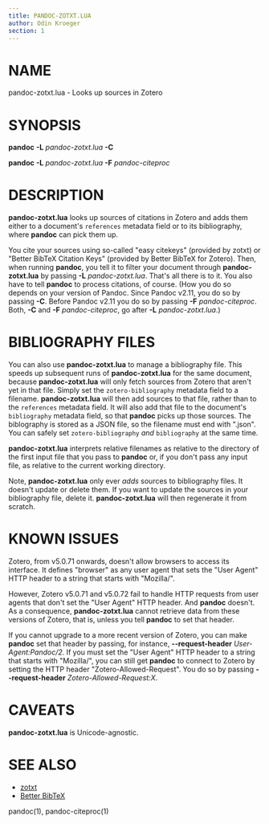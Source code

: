 ```yaml
---
title: PANDOC-ZOTXT.LUA
author: Odin Kroeger
section: 1
---
```


NAME
====

pandoc-zotxt.lua - Looks up sources in Zotero


SYNOPSIS
========

**pandoc** **-L** *pandoc-zotxt.lua* **-C**

**pandoc** **-L** *pandoc-zotxt.lua* **-F** *pandoc-citeproc*


DESCRIPTION
===========

**pandoc-zotxt.lua** looks up sources of citations in Zotero and adds
them either to a document's `references` metadata field or to its
bibliography, where **pandoc** can pick them up.

You cite your sources using so-called "easy citekeys" (provided by zotxt)
or "Better BibTeX Citation Keys" (provided by Better BibTeX for Zotero).
Then, when running **pandoc**, you tell it to filter your document through
**pandoc-zotxt.lua** by passing **-L** *pandoc-zotxt.lua*. That's all there
is to it. You also have to tell **pandoc** to process citations, of course.
(How you do so depends on your version of Pandoc. Since Pandoc v2.11, you
do so by passing **-C**. Before Pandoc v2.11 you do so by passing **-F**
*pandoc-citeproc*. Both, **-C** and **-F** *pandoc-citeproc*, go after
**-L** *pandoc-zotxt.lua*.)


BIBLIOGRAPHY FILES
==================

You can also use **pandoc-zotxt.lua** to manage a bibliography file. This
speeds up subsequent runs of **pandoc-zotxt.lua** for the same document,
because **pandoc-zotxt.lua** will only fetch sources from Zotero that
aren't yet in that file. Simply set the `zotero-bibliography` metadata
field to a filename. **pandoc-zotxt.lua** will then add sources to that
file, rather than to the `references` metadata field. It will also add that
file to the document's `bibliography` metadata field, so that **pandoc**
picks up those sources. The biblography is stored as a JSON file, so the
filename must end with ".json". You can safely set `zotero-bibliography`
*and* `bibliography` at the same time.

**pandoc-zotxt.lua** interprets relative filenames as relative to the
directory of the first input file that you pass to **pandoc** or, if you
don't pass any input file, as relative to the current working directory.

Note, **pandoc-zotxt.lua** only ever *adds* sources to bibliography files.
It doesn't update or delete them. If you want to update the sources in your
bibliography file, delete it. **pandoc-zotxt.lua** will then regenerate
it from scratch.


KNOWN ISSUES
============

Zotero, from v5.0.71 onwards, doesn't allow browsers to access its
interface. It defines "browser" as any user agent that sets the "User
Agent" HTTP header to a string that starts with "Mozilla/".

However, Zotero v5.0.71 and v5.0.72 fail to handle HTTP requests from user
agents that don't set the "User Agent" HTTP header. And **pandoc** doesn't.
As a consequence, **pandoc-zotxt.lua** cannot retrieve data from these
versions of Zotero, that is, unless you tell **pandoc** to set that header.

If you cannot upgrade to a more recent version of Zotero, you can make
**pandoc** set that header by passing, for instance, **--request-header**
*User-Agent:Pandoc/2*. If you must set the "User Agent" HTTP header to a
string that starts with "Mozilla/", you can still get **pandoc** to connect
to Zotero by setting the HTTP header "Zotero-Allowed-Request". You do so by
passing **--request-header** *Zotero-Allowed-Request:X*.


CAVEATS
=======

**pandoc-zotxt.lua** is Unicode-agnostic.


SEE ALSO
========

* [zotxt](https://github.com/egh/zotxt)
* [Better BibTeX](https://retorque.re/zotero-better-bibtex/)

pandoc(1), pandoc-citeproc(1)

